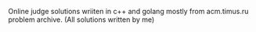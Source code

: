 Online judge solutions wriiten in c++ and golang mostly from acm.timus.ru problem archive.
(All solutions written by me)
